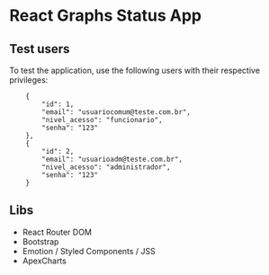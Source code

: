 # React Graphs Status App

## Test users
To test the application, use the following users with their respective privileges:
```
    {
        "id": 1,
        "email": "usuariocomum@teste.com.br",
        "nivel_acesso": "funcionario",
        "senha": "123"
    },
    {
        "id": 2,
        "email": "usuarioadm@teste.com.br",
        "nivel_acesso": "administrador",
        "senha": "123"
    }
```

## Libs
- React Router DOM
- Bootstrap
- Emotion / Styled Components / JSS
- ApexCharts